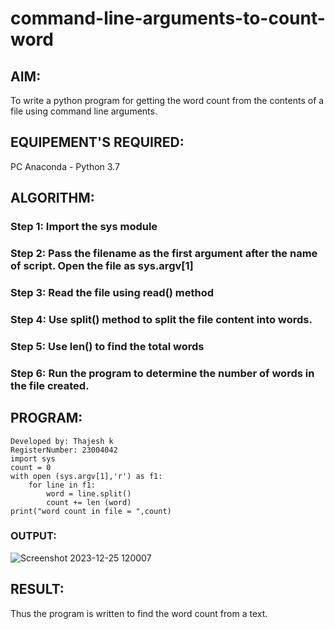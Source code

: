 # command-line-arguments-to-count-word
## AIM:
To write a python program for getting the word count from the contents of a file using command line arguments.
## EQUIPEMENT'S REQUIRED: 
PC
Anaconda - Python 3.7
## ALGORITHM: 
### Step 1: Import the sys module

### Step 2: Pass the filename as the first argument after the name of script. Open the file as sys.argv[1]

### Step 3: Read the file using read() method

### Step 4:  Use split() method to split the file content into words.

### Step 5: Use len() to find the total words

### Step 6: Run the program to determine the number of words in the file created. 

## PROGRAM:
```
Developed by: Thajesh k
RegisterNumber: 23004042
import sys
count = 0
with open (sys.argv[1],'r') as f1:
    for line in f1:
        word = line.split()
        count += len (word)
print("word count in file = ",count)
```
### OUTPUT:
![Screenshot 2023-12-25 120007](https://github.com/23004426/command-line-arguments-to-count-word/assets/144979327/d0932e2f-a91e-4504-a17e-933f1a9b89d6)



## RESULT:
Thus the program is written to find the word count from a text.
